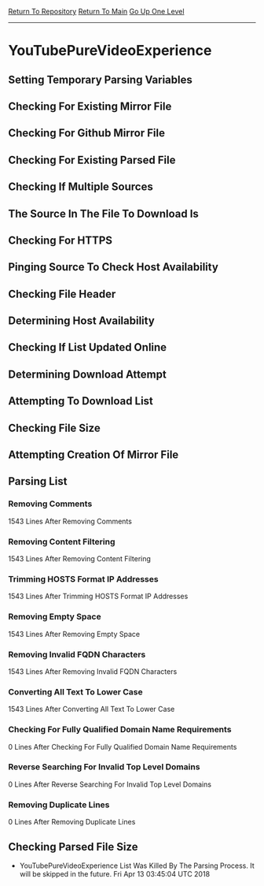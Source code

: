 [Return To Repository](https://github.com/deathbybandaid/piholeparser/)
[Return To Main](https://github.com/deathbybandaid/piholeparser/blob/master/RecentRunLogs/Mainlog.md)
[Go Up One Level](https://github.com/deathbybandaid/piholeparser/blob/master/RecentRunLogs/TopLevelScripts/30-Processing-Blacklists.md)
____________________________________
# YouTubePureVideoExperience
## Setting Temporary Parsing Variables
## Checking For Existing Mirror File
## Checking For Github Mirror File
## Checking For Existing Parsed File
## Checking If Multiple Sources
## The Source In The File To Download Is
## Checking For HTTPS
## Pinging Source To Check Host Availability
## Checking File Header
## Determining Host Availability
## Checking If List Updated Online
## Determining Download Attempt
## Attempting To Download List
## Checking File Size
## Attempting Creation Of Mirror File
## Parsing List
### Removing Comments
1543 Lines After Removing Comments
### Removing Content Filtering
1543 Lines After Removing Content Filtering
### Trimming HOSTS Format IP Addresses
1543 Lines After Trimming HOSTS Format IP Addresses
### Removing Empty Space
1543 Lines After Removing Empty Space
### Removing Invalid FQDN Characters
1543 Lines After Removing Invalid FQDN Characters
### Converting All Text To Lower Case
1543 Lines After Converting All Text To Lower Case
### Checking For Fully Qualified Domain Name Requirements
0 Lines After Checking For Fully Qualified Domain Name Requirements
### Reverse Searching For Invalid Top Level Domains
0 Lines After Reverse Searching For Invalid Top Level Domains
### Removing Duplicate Lines
0 Lines After Removing Duplicate Lines
## Checking Parsed File Size
* YouTubePureVideoExperience List Was Killed By The Parsing Process. It will be skipped in the future. Fri Apr 13 03:45:04 UTC 2018
